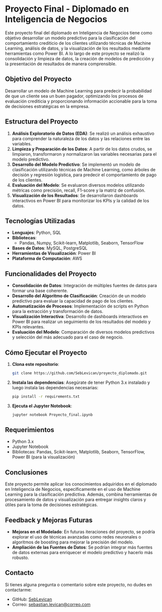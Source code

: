 # Proyecto Final - Diplomado en Inteligencia de Negocios

Este proyecto final del diplomado en Inteligencia de Negocios tiene como objetivo desarrollar un modelo predictivo para la clasificación del comportamiento crediticio de los clientes utilizando técnicas de Machine Learning, análisis de datos, y la visualización de los resultados mediante herramientas como Power BI. A lo largo de este proyecto se realizó la consolidación y limpieza de datos, la creación de modelos de predicción y la presentación de resultados de manera comprensible.

## Objetivo del Proyecto

Desarrollar un modelo de Machine Learning para predecir la probabilidad de que un cliente sea un buen pagador, optimizando los procesos de evaluación crediticia y proporcionando información accionable para la toma de decisiones estratégicas en la empresa.

## Estructura del Proyecto

1. **Análisis Exploratorio de Datos (EDA)**: Se realizó un análisis exhaustivo para comprender la naturaleza de los datos y las relaciones entre las variables.
2. **Limpieza y Preparación de los Datos**: A partir de los datos crudos, se limpiaron, transformaron y normalizaron las variables necesarias para el modelo predictivo.
3. **Desarrollo del Modelo Predictivo**: Se implementó un modelo de clasificación utilizando técnicas de Machine Learning, como árboles de decisión y regresión logística, para predecir el comportamiento de pago de los clientes.
4. **Evaluación del Modelo**: Se evaluaron diversos modelos utilizando métricas como precisión, recall, F1-score y la matriz de confusión.
5. **Visualización de los Resultados**: Se desarrollaron dashboards interactivos en Power BI para monitorizar los KPIs y la calidad de los datos.

## Tecnologías Utilizadas

- **Lenguajes**: Python, SQL
- **Bibliotecas**: 
  - Pandas, Numpy, Scikit-learn, Matplotlib, Seaborn, TensorFlow
- **Bases de Datos**: MySQL, PostgreSQL
- **Herramientas de Visualización**: Power BI
- **Plataforma de Computación**: AWS

## Funcionalidades del Proyecto

- **Consolidación de Datos**: Integración de múltiples fuentes de datos para formar una base coherente.
- **Desarrollo del Algoritmo de Clasificación**: Creación de un modelo predictivo para evaluar la capacidad de pago de los clientes.
- **Automatización de Procesos**: Implementación de scripts en Python para la extracción y transformación de datos.
- **Visualización Interactiva**: Desarrollo de dashboards interactivos en Power BI para realizar un seguimiento de los resultados del modelo y KPIs relevantes.
- **Evaluación del Modelo**: Comparación de diversos modelos predictivos y selección del más adecuado para el caso de negocio.

## Cómo Ejecutar el Proyecto

1. **Clona este repositorio**:
    ```bash
    git clone https://github.com/SebLevican/proyecto_diplomado.git
    ```
2. **Instala las dependencias**:
    Asegúrate de tener Python 3.x instalado y luego instala las dependencias necesarias:
    ```bash
    pip install -r requirements.txt
    ```
3. **Ejecuta el Jupyter Notebook**:
    ```bash
    jupyter notebook Proyecto_final.ipynb
    ```

## Requerimientos

- Python 3.x
- Jupyter Notebook
- Bibliotecas: Pandas, Scikit-learn, Matplotlib, Seaborn, TensorFlow, Power BI (para la visualización)

## Conclusiones

Este proyecto permite aplicar los conocimientos adquiridos en el diplomado en Inteligencia de Negocios, específicamente en el uso de Machine Learning para la clasificación predictiva. Además, combina herramientas de procesamiento de datos y visualización para entregar insights claros y útiles para la toma de decisiones estratégicas.

## Feedback y Mejoras Futuras

- **Mejoras en el Modelado**: En futuras iteraciones del proyecto, se podría explorar el uso de técnicas avanzadas como redes neuronales o algoritmos de boosting para mejorar la precisión del modelo.
- **Ampliación de las Fuentes de Datos**: Se podrían integrar más fuentes de datos externas para enriquecer el modelo predictivo y hacerlo más robusto.

## Contacto

Si tienes alguna pregunta o comentario sobre este proyecto, no dudes en contactarme:

- GitHub: [SebLevican](https://github.com/SebLevican)
- Correo: sebastian.levican@correo.com

